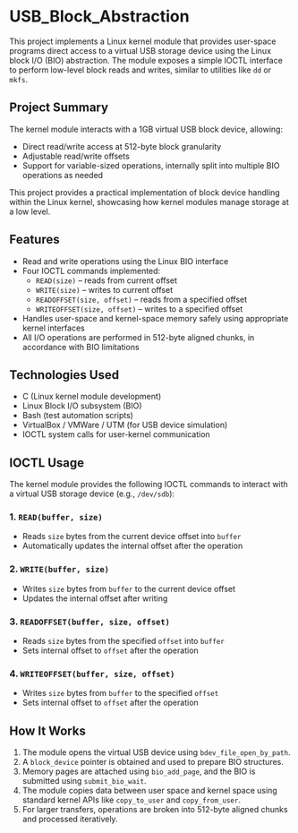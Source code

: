 # USB_Block_Abstraction

This project implements a Linux kernel module that provides user-space programs direct access to a virtual USB storage device using the Linux block I/O (BIO) abstraction. The module exposes a simple IOCTL interface to perform low-level block reads and writes, similar to utilities like `dd` or `mkfs`.

## Project Summary

The kernel module interacts with a 1GB virtual USB block device, allowing:

- Direct read/write access at 512-byte block granularity
- Adjustable read/write offsets
- Support for variable-sized operations, internally split into multiple BIO operations as needed

This project provides a practical implementation of block device handling within the Linux kernel, showcasing how kernel modules manage storage at a low level.

## Features

- Read and write operations using the Linux BIO interface
- Four IOCTL commands implemented:
  - `READ(size)` – reads from current offset
  - `WRITE(size)` – writes to current offset
  - `READOFFSET(size, offset)` – reads from a specified offset
  - `WRITEOFFSET(size, offset)` – writes to a specified offset
- Handles user-space and kernel-space memory safely using appropriate kernel interfaces
- All I/O operations are performed in 512-byte aligned chunks, in accordance with BIO limitations

## Technologies Used

- C (Linux kernel module development)
- Linux Block I/O subsystem (BIO)
- Bash (test automation scripts)
- VirtualBox / VMWare / UTM (for USB device simulation)
- IOCTL system calls for user-kernel communication

## IOCTL Usage

The kernel module provides the following IOCTL commands to interact with a virtual USB storage device (e.g., `/dev/sdb`):

### 1. `READ(buffer, size)`

- Reads `size` bytes from the current device offset into `buffer`
- Automatically updates the internal offset after the operation

### 2. `WRITE(buffer, size)`

- Writes `size` bytes from `buffer` to the current device offset
- Updates the internal offset after writing

### 3. `READOFFSET(buffer, size, offset)`

- Reads `size` bytes from the specified `offset` into `buffer`
- Sets internal offset to `offset` after the operation

### 4. `WRITEOFFSET(buffer, size, offset)`

- Writes `size` bytes from `buffer` to the specified `offset`
- Sets internal offset to `offset` after the operation

## How It Works

1. The module opens the virtual USB device using `bdev_file_open_by_path`.
2. A `block_device` pointer is obtained and used to prepare BIO structures.
3. Memory pages are attached using `bio_add_page`, and the BIO is submitted using `submit_bio_wait`.
4. The module copies data between user space and kernel space using standard kernel APIs like `copy_to_user` and `copy_from_user`.
5. For larger transfers, operations are broken into 512-byte aligned chunks and processed iteratively.
